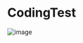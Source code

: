 # CodingTest
 
![image](https://user-images.githubusercontent.com/60904690/137742207-a22d7d55-991f-4d02-a887-a941ed25cdae.png)
